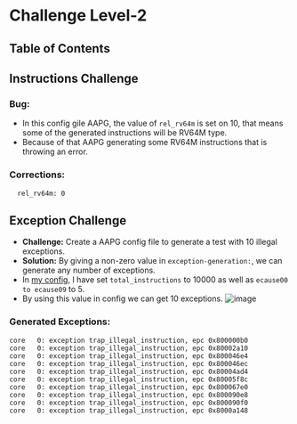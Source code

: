 # Challenge Level-2
## Table of Contents

## Instructions Challenge
### Bug:
- In this config gile AAPG, the value of ```rel_rv64m``` is set on 10, that means
  some of the generated instructions will be RV64M type.
- Because of that AAPG generating some RV64M instructions that is throwing an error.

### Corrections:
```
  rel_rv64m: 0
```

## Exception Challenge
- **Challenge:** Create a AAPG config file to generate a test with 10 illegal exceptions.
- **Solution:** By giving a non-zero value in ```exception-generation:```, we can generate any number of exceptions.
- In [my config](https://github.com/vyomasystems-lab/riscv-ctb-challenge-meeeeet/blob/main/challenge_level2/challenge2_exceptions/rv32i.yaml), I have set ```total_instructions``` to 10000 as well as ```ecause00 to ecause09``` to 5.
- By using this value in config we can get 10 exceptions.
  ![image](https://github.com/vyomasystems-lab/riscv-ctb-challenge-meeeeet/assets/76646671/7b17539d-b967-4003-aa8b-b62c20ade626)
### Generated Exceptions:
```
core   0: exception trap_illegal_instruction, epc 0x800000b0
core   0: exception trap_illegal_instruction, epc 0x80002a10
core   0: exception trap_illegal_instruction, epc 0x800046e4
core   0: exception trap_illegal_instruction, epc 0x800046ec
core   0: exception trap_illegal_instruction, epc 0x80004ad4
core   0: exception trap_illegal_instruction, epc 0x80005f8c
core   0: exception trap_illegal_instruction, epc 0x800067e0
core   0: exception trap_illegal_instruction, epc 0x800090e8
core   0: exception trap_illegal_instruction, epc 0x800090f0
core   0: exception trap_illegal_instruction, epc 0x8000a148
```



